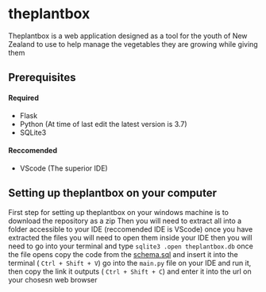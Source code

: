 # theplantbox
Theplantbox is a web application designed as a tool for the youth of New Zealand to use to help manage the vegetables they are growing while giving them 

## Prerequisites
#### Required
- Flask 
- Python (At time of last edit the latest version is 3.7)
- SQLite3

#### Reccomended
- VScode (The superior IDE)

## Setting up theplantbox on your computer 

  First step for setting up theplantbox on your windows machine is to download the repository as a zip
  Then you will need to extract all into a folder accessible to your IDE (reccomended IDE is VScode)
  once you have extracted the files you will need to open them inside your IDE
  then you will need to go into your terminal and type `sqlite3 .open theplantbox.db`
  once the file opens copy the code from the [schema.sql](https://github.com/wowcivnerd/theplantbox/blob/main/schema.sql) and insert it into the terminal ( `Ctrl + Shift + V`)
  go into the `main.py` file on your IDE and run it, then copy the link it outputs ( `Ctrl + Shift + C`) and enter it into the url on your chosesn web browser
  
